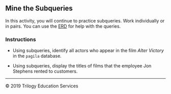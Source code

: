 ## Mine the Subqueries

In this activity, you will continue to practice subqueries. Work individually or in pairs. You can use the [ERD](http://www.postgresqltutorial.com/postgresql-sample-database/) for help with the queries.

### Instructions

* Using subqueries, identify all actors who appear in the film *Alter Victory* in the `pagila` database.

* Using subqueries, display the titles of films that the employee Jon Stephens rented to customers.

---

© 2019 Trilogy Education Services